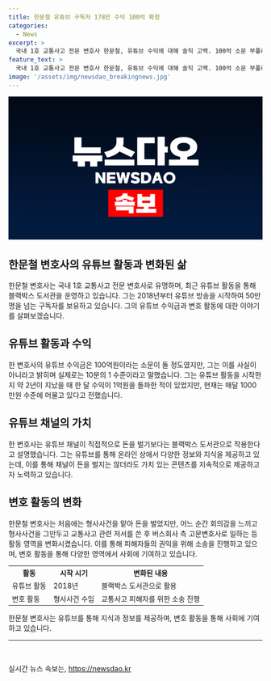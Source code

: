 ```yaml
---
title: 한문철 유튜브 구독자 178만 수익 100억 확정
categories:
  - News
excerpt: >
  국내 1호 교통사고 전문 변호사 한문철, 유튜브 수익에 대해 솔직 고백. 100억 소문 부풀려진 거라고 밝히며 실질적인 것은 10분의 1 수준. 구독자 178만명, 한 달 수익 1000만원. 유튜브는 블랙박스 도서관. 돈이 쉽게 들어왔던 형사사건 맡다가 변심, 교통사고 소송으로 이제 마음 편해. 6000여 건의 교통사고 소송을 진행 중.
feature_text: >
  국내 1호 교통사고 전문 변호사 한문철, 유튜브 수익에 대해 솔직 고백. 100억 소문 부풀려진 거라고 밝히며 실질적인 것은 10분의 1 수준. 구독자 178만명, 한 달 수익 1000만원. 유튜브는 블랙박스 도서관. 돈이 쉽게 들어왔던 형사사건 맡다가 변심, 교통사고 소송으로 이제 마음 편해. 6000여 건의 교통사고 소송을 진행 중.
image: '/assets/img/newsdao_breakingnews.jpg'
---
```


<p><img src="/assets/img/newsdao_breakingnews.jpg" alt="flaretime 속보" /></p>

<h2>한문철 변호사의 유튜브 활동과 변화된 삶</h2>

<p data-ke-size="size16">한문철 변호사는 국내 1호 교통사고 전문 변호사로 유명하며, 최근 유튜브 활동을 통해 블랙박스 도서관을 운영하고 있습니다. 그는 2018년부터 유튜브 방송을 시작하여 50만명을 넘는 구독자를 보유하고 있습니다. 그의 유튜브 수익금과 변호 활동에 대한 이야기를 살펴보겠습니다.</p>

<h2 data-ke-size="size26">유튜브 활동과 수익</h2>

<p data-ke-size="size16">한 변호사의 유튜브 수익금은 100억원이라는 소문이 돌 정도였지만, 그는 이를 사실이 아니라고 밝히며 실제로는 10분의 1 수준이라고 말했습니다. 그는 유튜브 활동을 시작한지 약 2년이 지났을 때 한 달 수익이 1억원을 돌파한 적이 있었지만, 현재는 매달 1000만원 수준에 머물고 있다고 전했습니다.</p>

<h2 data-ke-size="size26">유튜브 채널의 가치</h2>

<p data-ke-size="size16">한 변호사는 유튜브 채널이 직접적으로 돈을 벌기보다는 블랙박스 도서관으로 작용한다고 설명했습니다. 그는 유튜브를 통해 온라인 상에서 다양한 정보와 지식을 제공하고 있는데, 이를 통해 채널이 돈을 벌지는 않더라도 가치 있는 콘텐츠를 지속적으로 제공하고자 노력하고 있습니다.</p>

<h2 data-ke-size="size26">변호 활동의 변화</h2>

<p data-ke-size="size16">한문철 변호사는 처음에는 형사사건을 맡아 돈을 벌었지만, 어느 순간 회의감을 느끼고 형사사건을 그만두고 교통사고 관련 저서를 쓴 후 버스회사 측 고문변호사로 일하는 등 활동 영역을 변화시켰습니다. 이를 통해 피해자들의 권익을 위해 소송을 진행하고 있으며, 변호 활동을 통해 다양한 영역에서 사회에 기여하고 있습니다.</p>

<table>
    <tr>
        <th>활동</th>
        <th>시작 시기</th>
        <th>변화된 내용</th>
    </tr>
    <tr>
        <td>유튜브 활동</td>
        <td>2018년</td>
        <td>블랙박스 도서관으로 활용</td>
    </tr>
    <tr>
        <td>변호 활동</td>
        <td>형사사건 수임</td>
        <td>교통사고 피해자를 위한 소송 진행</td>
    </tr>
</table>

<p data-ke-size="size16">한문철 변호사는 유튜브를 통해 지식과 정보를 제공하며, 변호 활동을 통해 사회에 기여하고 있습니다.</p>

<hr>

<p data-ke-size="size16">&nbsp;</p>
실시간 뉴스 속보는, <a href="https://newsdao.kr" rel="dofollow">https://newsdao.kr</a>


